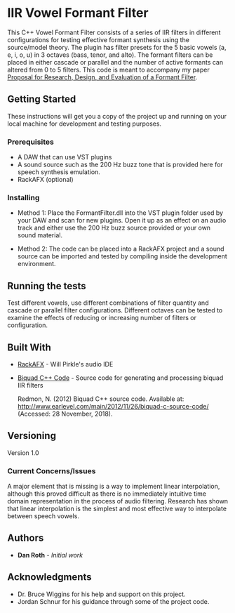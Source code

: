 # IIR Vowel Formant Filter

This C++ Vowel Formant Filter consists of a series of IIR filters in different configurations for testing effective formant synthesis using the source/model theory.  The plugin has filter presets for the 5 basic vowels (a, e, i, o, u) in 3 octaves (bass, tenor, and alto).  The formant filters can be placed in either cascade or parallel and the number of active formants can altered from 0 to 5 filters.  This code is meant to accompany my paper [Proposal for Research, Design, and Evaluation of a Formant Filter](https://sway.office.com/6rPoUHP4RIM2MkBz?ref=Link).

## Getting Started

These instructions will get you a copy of the project up and running on your local machine for development and testing purposes. 

### Prerequisites

* A DAW that can use VST plugins
* A sound source such as the 200 Hz buzz tone that is provided here for speech synthesis emulation.
* RackAFX (optional)

### Installing

* Method 1: Place the FormantFilter.dll into the VST plugin folder used by your DAW and scan for new plugins.  Open it up as an effect on an audio track and either use the 200 Hz buzz source provided or your own sound material.

* Method 2: The code can be placed into a RackAFX project and a sound source can be imported and tested by compiling inside the development environment.

## Running the tests

Test different vowels, use different combinations of filter quantity and cascade or parallel filter configurations.  Different octaves can be tested to examine the effects of reducing or increasing number of filters or configuration.

## Built With

* [RackAFX](http://www.willpirkle.com/rackafx/) - Will Pirkle's audio IDE 
* [Biquad C++ Code](http://www.earlevel.com/main/2012/11/26/biquad-c-source-code/) - Source code for generating and processing biquad IIR filters

  Redmon, N. (2012) Biquad C++ source code. Available at: http://www.earlevel.com/main/2012/11/26/biquad-c-source-code/ (Accessed: 28     November, 2018).

## Versioning

Version 1.0

### Current Concerns/Issues

A major element that is missing is a way to implement linear interpolation, although this proved difficult as there is no immediately intuitive time domain representation in the process of audio filtering.  Research has shown that linear interpolation is the simplest and most effective way to interpolate between speech vowels.

## Authors

* **Dan Roth** - *Initial work* 

## Acknowledgments

* Dr. Bruce Wiggins for his help and support on this project.
* Jordan Schnur for his guidance through some of the project code.

